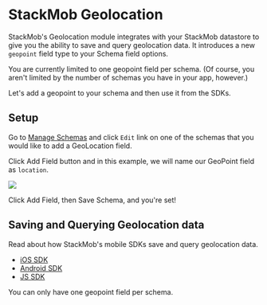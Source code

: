 StackMob Geolocation
=====================================

StackMob's Geolocation module integrates with your StackMob datastore to give you the ability to save and query geolocation data.  It introduces a new `geopoint` field type to your Schema field options.

You are currently limited to one geopoint field per schema.  (Of course, you aren't limited by the number of schemas you have in your app, however.)

Let's add a geopoint to your schema and then use it from the SDKs.

## Setup

Go to <a href="https://dashboard.stackmob.com/schemas/">Manage Schemas</a> and click `Edit` link on one of the schemas that you would like to add a GeoLocation field.

Click Add Field button and in this example, we will name our GeoPoint field as `location`.

<img src="//s3.amazonaws.com/static.stackmob.com/images/tutorial/fill_add_field.png"></img>

Click Add Field, then Save Schema, and you're set!

## Saving and Querying Geolocation data

Read about how StackMob's mobile SDKs save and query geolocation data.

* <a href="https://developer.stackmob.com/ios-sdk/developer-guide#Geolocation" target="_blank">iOS SDK</a>
* <a href="https://developer.stackmob.com/android-sdk/developer-guide#Geolocation" target="_blank">Android SDK</a>
* <a href="https://developer.stackmob.com/js-sdk/developer-guide#Geolocation" target="_blank">JS SDK</a>



<p class="alert">
	You can only have one geopoint field per schema.
</p>
